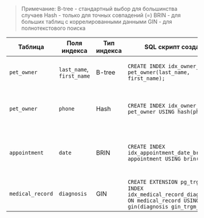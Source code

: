 > Примечание:
> B-tree - стандартный выбор для большинства случаев
> Hash - только для точных совпадений (=)
> BRIN - для больших таблиц с коррелированными данными
> GIN - для полнотекстового поиска

| Таблица          | Поля индекса                     | Тип индекса       | SQL скрипт создания                          | Обоснование                                                                 |
|------------------|----------------------------------|-------------------|----------------------------------------------|-----------------------------------------------------------------------------|
| `pet_owner`      | `last_name`, `first_name`        | B-tree            | ``` CREATE INDEX idx_owner_name ON pet_owner(last_name, first_name); ``` | Ускоряет поиск владельцев по ФИО                                           |
| `pet_owner`      | `phone`                          | Hash              | ``` CREATE INDEX idx_owner_phone ON pet_owner USING hash(phone); ```     | Быстрый поиск по телефону (UNIQUE уже есть)                                |                                                  |
| `appointment`    | `date`                           | BRIN              | ``` CREATE INDEX idx_appointment_date_brin ON appointment USING brin(date); ```| Оптимально для диапазонов дат (если много записей)                        |
| `medical_record`        | `diagnosis`             | GIN            | ``` CREATE EXTENSION pg_trgm; ``` ``` CREATE INDEX idx_medical_record_diagnosis_gin ON medical_record USING gin(diagnosis gin_trgm_ops); ```| Текстовый поиск по диагнозам                                             |
